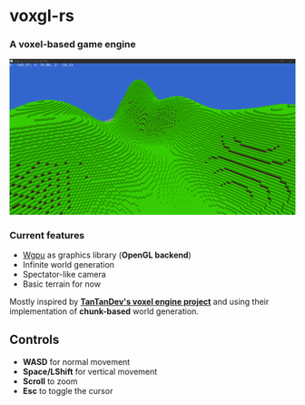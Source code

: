 # voxgl-rs

### A voxel-based game engine

![world-gen screenshot](github/screenshot.PNG)

### Current features

- [Wgpu](https://wgpu.rs/) as graphics library (**OpenGL backend**)
- Infinite world generation
- Spectator-like camera
- Basic terrain for now

Mostly inspired by [**TanTanDev's voxel engine project**](https://github.com/TanTanDev/first_voxel_engine) and using their implementation of **chunk-based** world generation.

## Controls

- **WASD** for normal movement
- **Space/LShift** for vertical movement
- **Scroll** to zoom
- **Esc** to toggle the cursor
